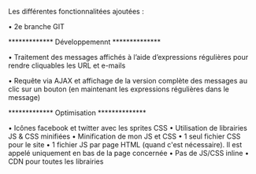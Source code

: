 Les différentes fonctionnalitées ajoutées : 

• 2e branche GIT

************* Développemennt **************

• Traitement des messages affichés à l’aide d’expressions régulières pour rendre
cliquables les URL et e-mails

• Requête via AJAX et affichage de la version complète des messages au clic sur un
bouton (en maintenant les expressions régulières dans le message)


************* Optimisation **************

• Icônes facebook et twitter avec les sprites CSS
• Utilisation de librairies JS & CSS minifiées
• Minification de mon JS et CSS 
• 1 seul fichier CSS pour le site
• 1 fichier JS par page HTML (quand c'est nécessaire). Il est appelé uniquement en bas de la page concernée
• Pas de JS/CSS inline
• CDN pour toutes les librairies

